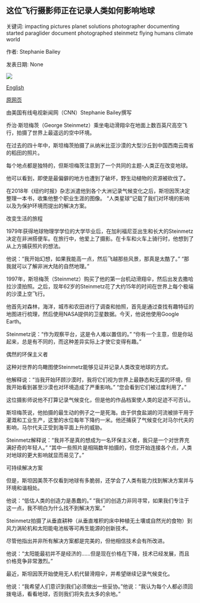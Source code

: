 ## 这位飞行摄影师正在记录人类如何影响地球

关键词: impacting pictures planet solutions photographer documenting started paraglider document photographed steinmetz flying humans climate world

作者: Stephanie Bailey

发表日期: None

![](https://cdn.cnn.com/cnnnext/dam/assets/150527092926-cnnphotos-george-steinmetz-headshot-super-169.jpg)

[English](This%20flying%20photographer%20is%20documenting%20how%20humans%20are%20impacting%20the%20planet.md)

[原网页](https://edition.cnn.com/style/article/george-steinmetz-climate-change-c2e-spc/index.html)

由美国有线电视新闻网（CNN）Stephanie Bailey撰写

乔治·斯坦梅茨（George Steinmetz）乘坐电动滑翔伞在地面上数百英尺高空飞行，拍摄了世界上最遥远的空中环境。

在过去的四十年中，斯坦梅茨拍摄了从纳米比亚沙漠的大型沙丘到中国西南云南省的稻田的照片。

每个地点都是独特的，但斯坦梅茨注意到了一个共同的主题-人类正在改变地球。

他可以看到，即使是最偏僻的地方也遭到了破坏，野生动植物的资源被砍伐了。

在2018年《纽约时报》杂志派遣他到各个大洲记录气候变化之后，斯坦因茨决定整理一本书，收集他整个职业生涯的图像。 “人类星球”记载了我们对环境的影响以及为保护环境而提出的解决方案。

改变生活的旅程

1979年获得地球物理学学位的大学毕业后，在加利福尼亚出生和长大的Steinmetz决定在非洲搭便车。在旅行中，他爱上了摄影。在卡车和火车上骑行时，他想到了从上方捕获照片的想法。

他说：“我开始幻想，如果我能高一点，然后飞越那些风景，那真是太酷了。” “那我就可以了解非洲大陆的自然地理。”

1997年，斯坦梅茨（Steinmetz）购买了他的第一台机动滑翔伞，然后出发去撒哈拉沙漠拍照。之后，现年62岁的Steinmetz花了大约15年的时间在世界上每个极端的沙漠上空飞行。

他首先对森林，海洋，城市和农田进行了调查和拍照，首先是通过查找有趣特征的地图进行梳理，然后使用NASA提供的卫星数据。今天，他说他使用Google Earth。

Steinmetz说：“作为观察平台，这是令人难以置信的。” “你有一个主意，但是你站起来，总是有不同的，而这种差异实际上才使它变得有趣。”

偶然的环保主义者

这种对世界的鸟瞰图使Steinmetz能够见证并记录人类改变地球的方式。

他解释说：“当我开始环顾沙漠时，我将它们视为世界上最静态和无菌的环境，但我开始看到甚至沙漠也对环境造成了严重影响。” “您会看到它们被过度利用了。”

这位摄影师说他不打算记录气候变化，但是他的作品档案使人类的足迹不可否认。

斯坦梅茨说，他拍摄的最生动的例子之一是死海。由于供食盐湖的河流被排干用于灌溉和工业生产，这里的水位每年下降约一米。他还捕获了气候变化对马尔代夫的影响，马尔代夫正受到海平面上升的威胁。

Steinmetz解释说：“我并不是真的想成为一名环保主义者，我只是一个对世界充满好奇的年轻人。” “其中一些照片是相隔数年拍摄的，但您开始连接各个点，人类对地球的更大影响就显而易见了。”

可持续解决方案

但是，斯坦因美茨不仅看到地球有多脆弱，还学会了人类有能力找到解决方案并与环境和谐相处。

他说：“低估人类的创造力是愚蠢的。” “我们的创造力非同寻常，如果我们专注于这一点，我不明白为什么找不到解决方案。”

Steinmetz拍摄了从垂直耕种（从垂直堆积的床中种植无土壤或自然光的食物）到风力涡轮机和太阳能电池板等可再生能源的创新技术。

尽管他指出并非所有解决方案都是完美的，但他相信技术会有所改进。

他说：“太阳能最初并不是经济的……但是现在价格在下降，技术已经发展，而且价格竞争非常激烈。”

最近，斯坦因茨开始使用无人机代替滑翔伞，并希望继续记录气候变化。

他说：“我希望人们意识到我们必须做出一些妥协。”他说：“我认为每个人都必须回拨电话，看看地球，否则我们将失去太多的余地。”
